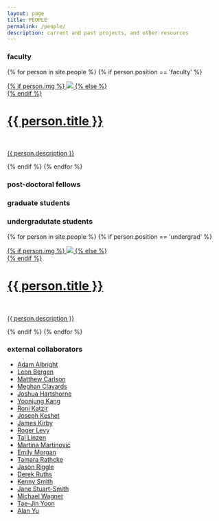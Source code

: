 ```yaml
---
layout: page
title: PEOPLE
permalink: /people/
description: current and past projects, and other resources
---
```


### faculty

{% for person in site.people %}
{% if person.position == 'faculty' %}
<div class="project">
    <div class="thumbnail">
        <a href="{{ person.url | prepend: site.baseurl | prepend: site.url }}">
        {% if person.img %}
        <img class="thumbnail" src="{{ person.img | prepend: site.baseurl | prepend: site.url }}"/>
        {% else %}
        <div class="thumbnail blankbox"></div>
        {% endif %}    
        <span>
            <h1>{{ person.title }}</h1>
            <br/>
            <p>{{ person.description }}</p>
        </span>
        </a>
    </div>
</div>
{% endif %}
{% endfor %}


### post-doctoral fellows

### graduate students

### undergradutate students

{% for person in site.people %}
{% if person.position == 'undergrad' %}
<div class="project">
    <div class="thumbnail">
        <a href="{{ person.url | prepend: site.baseurl | prepend: site.url }}">
        {% if person.img %}
        <img class="thumbnail" src="{{ person.img | prepend: site.baseurl | prepend: site.url }}"/>
        {% else %}
        <div class="thumbnail blankbox"></div>
        {% endif %}    
        <span>
            <h1>{{ person.title }}</h1>
            <br/>
            <p>{{ person.description }}</p>
        </span>
        </a>
    </div>
</div>
{% endif %}
{% endfor %}

### external collaborators

*   [Adam Albright](http://web.mit.edu/albright/www/)
*   [Leon Bergen](http://profiles.ucsd.edu/leon.bergen)
*   [Matthew Carlson](http://cls.psu.edu/people/mtc173)
*   [Meghan Clayards](https://www.mcgill.ca/linguistics/people/faculty/clayards)
*   [Joshua Hartshorne](http://l3atbc.org/JKHartshorne.About.html)
*   [Yoonjung Kang](https://www.yoonjungkang.com)
*   [Roni Katzir](https://english.tau.ac.il/profile/rkatzir)
*   [Joseph Keshet](http://u.cs.biu.ac.il/~jkeshet/)
*   [James Kirby](http://www.lel.ed.ac.uk/~jkirby/)
*   [Roger Levy](http://www.mit.edu/~rplevy/)
*   [Tal Linzen](http://tallinzen.net)
*   [Martina Martinović](http://inamartinovic.com)
*   [Emily Morgan](https://sites.tufts.edu/emilymorgan/)
*   [Tamara Rathcke](https://www.kent.ac.uk/secl/ell/staff/rathcke.html)
*   [Jason Riggle](http://hum.uchicago.edu/~jriggle/)
*   [Derek Ruths](http://www.derekruths.com)
*   [Kenny Smith](https://www.ed.ac.uk/profile/kenny-smith)
*   [Jane Stuart-Smith](https://www.gla.ac.uk/schools/critical/staff/janestuart-smith/)
*   [Michael Wagner](http://www.mcgill.ca/linguistics/people/faculty/wagner)
*   [Tae-Jin Yoon]()
*   [Alan Yu](https://lucian.uchicago.edu/blogs/aclyu/)
